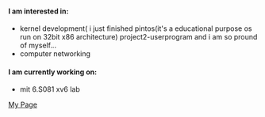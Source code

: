 

#### I am interested in:

- kernel development( i just finished pintos(it's a educational purpose os run on 32bit x86 architecture) project2-userprogram and i am so pround of myself...
- computer networking
  
#### I am currently working on:

- mit 6.S081 xv6 lab

[My Page](https://chengjackjelly.github.io)
